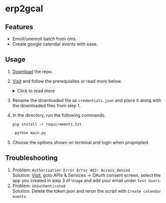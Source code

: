 # erp2gcal

## Features

- Enroll/unenroll batch from cms.
- Create google calendar events with ease.

## Usage

1. [Download](https://github.com/pnicto/erp2gcal/archive/refs/heads/master.zip) the repo.
2. [Visit](https://developers.google.com/calendar/api/quickstart/python) and follow the prerequisites or read more below.
   <details>
   <summary>Click to read more</summary>

   1. <a href="https://console.cloud.google.com/">Visit</a> in the side bar choose APIs & Services -> Library Search for google calendar and enable it.
   2. Now go to APIs & Services -> Credentials, Create a project and then Create Credentials -> Oauth client ID -> Desktop app as application type after creating download it as json.
   </details>

3. Rename the downloaded file as `credentials.json` and place it along with the downloaded files from step 1.
4. In the directory, run the following commands.
   ```
   pip install -r requirements.txt
   ```
   ```py
    python main.py
   ```
5. Choose the options shown on terminal and login when propmpted.

## Troubleshooting

1. Problem: `Authorization Error Error 403: Access_denied`<br/>
   Solution: [Visit](https://console.cloud.google.com/), goto APIs & Services -> OAuth consent screen, select the app you created in step 3 of `Usage` and add your email under `Test Users`.
2. Problem: `Unauthenticated`<br/>Solution: Delete the token.json and rerun the script with `Create calendar events`.

